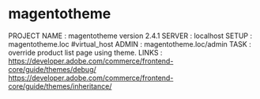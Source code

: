 # magentotheme
PROJECT NAME : magentotheme version 2.4.1
SERVER : localhost
SETUP : magentotheme.loc #virtual_host
ADMIN : magentotheme.loc/admin
TASK : override product list page using theme.
LINKS : 
        https://developer.adobe.com/commerce/frontend-core/guide/themes/debug/
        https://developer.adobe.com/commerce/frontend-core/guide/themes/inheritance/
